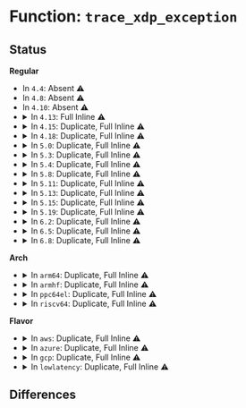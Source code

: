 # Function: <code>trace_xdp_exception</code>

## Status
<b>Regular</b>
<ul>
<li>
In <code>4.4</code>: Absent ⚠️
</li>
<li>
In <code>4.8</code>: Absent ⚠️
</li>
<li>
In <code>4.10</code>: Absent ⚠️
</li>
<li>
<details>
<summary>In <code>4.13</code>: Full Inline ⚠️</summary>

**Collision:** Unique Static

**Inline:** Full

**Transformation:** False

**Instances:**

```
In net/core/dev.c (ffffffff817d0c2e)
Location: include/trace/events/xdp.h:25
Inline: True
Inline callers:
  - net/core/dev.c:netif_receive_skb_internal
  - net/core/dev.c:netif_receive_skb_internal
```
</details>
</li>
<li>
<details>
<summary>In <code>4.15</code>: Duplicate, Full Inline ⚠️</summary>

**Collision:** Static Duplication

**Inline:** Full

**Transformation:** False

**Instances:**

```
In drivers/net/tun.c (ffffffff816ffa05)
Location: include/trace/events/xdp.h:28
Inline: True
Inline callers:
  - drivers/net/tun.c:tun_get_user
```
```
In net/core/dev.c (ffffffff8184a7c6)
Location: include/trace/events/xdp.h:28
Inline: True
Inline callers:
  - net/core/dev.c:do_xdp_generic
  - net/core/dev.c:generic_xdp_tx
```
</details>
</li>
<li>
<details>
<summary>In <code>4.18</code>: Duplicate, Full Inline ⚠️</summary>

**Collision:** Static Duplication

**Inline:** Full

**Transformation:** False

**Instances:**

```
In drivers/net/tun.c (ffffffff8173d1cb)
Location: include/trace/events/xdp.h:28
Inline: True
```
```
In net/core/dev.c (ffffffff8189484a)
Location: include/trace/events/xdp.h:28
Inline: True
Inline callers:
  - net/core/dev.c:generic_xdp_tx
```
</details>
</li>
<li>
<details>
<summary>In <code>5.0</code>: Duplicate, Full Inline ⚠️</summary>

**Collision:** Static Duplication

**Inline:** Full

**Transformation:** False

**Instances:**

```
In drivers/net/tun.c (ffffffff81760997)
Location: include/trace/events/xdp.h:28
Inline: True
```
```
In net/core/dev.c (ffffffff818b5257)
Location: include/trace/events/xdp.h:28
Inline: True
Inline callers:
  - net/core/dev.c:generic_xdp_tx
  - net/core/dev.c:generic_xdp_tx
```
</details>
</li>
<li>
<details>
<summary>In <code>5.3</code>: Duplicate, Full Inline ⚠️</summary>

**Collision:** Static Duplication

**Inline:** Full

**Transformation:** False

**Instances:**

```
In drivers/net/tun.c (ffffffff8179e183)
Location: include/trace/events/xdp.h:28
Inline: True
```
```
In net/core/dev.c (ffffffff81901c44)
Location: include/trace/events/xdp.h:28
Inline: True
Inline callers:
  - net/core/dev.c:generic_xdp_tx
  - net/core/dev.c:generic_xdp_tx
  - net/core/dev.c:netif_receive_generic_xdp
  - net/core/dev.c:netif_receive_generic_xdp
```
</details>
</li>
<li>
<details>
<summary>In <code>5.4</code>: Duplicate, Full Inline ⚠️</summary>

**Collision:** Static Duplication

**Inline:** Full

**Transformation:** False

**Instances:**

```
In drivers/net/tun.c (ffffffff817c1c13)
Location: include/trace/events/xdp.h:28
Inline: True
```
```
In net/core/dev.c (ffffffff81933e84)
Location: include/trace/events/xdp.h:28
Inline: True
Inline callers:
  - net/core/dev.c:generic_xdp_tx
  - net/core/dev.c:generic_xdp_tx
  - net/core/dev.c:netif_receive_generic_xdp
  - net/core/dev.c:netif_receive_generic_xdp
```
</details>
</li>
<li>
<details>
<summary>In <code>5.8</code>: Duplicate, Full Inline ⚠️</summary>

**Collision:** Static Duplication

**Inline:** Full

**Transformation:** False

**Instances:**

```
In kernel/bpf/devmap.c (ffffffff81226f34)
Location: include/trace/events/xdp.h:28
Inline: True
Inline callers:
  - kernel/bpf/devmap.c:dev_map_run_prog
```
```
In drivers/net/tun.c (ffffffff8188cb44)
Location: include/trace/events/xdp.h:28
Inline: True
Inline callers:
  - drivers/net/tun.c:tun_xdp_act
```
```
In net/core/dev.c (ffffffff81a08846)
Location: include/trace/events/xdp.h:28
Inline: True
Inline callers:
  - net/core/dev.c:generic_xdp_tx
  - net/core/dev.c:generic_xdp_tx
  - net/core/dev.c:netif_receive_generic_xdp
  - net/core/dev.c:netif_receive_generic_xdp
```
</details>
</li>
<li>
<details>
<summary>In <code>5.11</code>: Duplicate, Full Inline ⚠️</summary>

**Collision:** Static Duplication

**Inline:** Full

**Transformation:** False

**Instances:**

```
In kernel/bpf/devmap.c (ffffffff8122da99)
Location: include/trace/events/xdp.h:28
Inline: True
Inline callers:
  - kernel/bpf/devmap.c:dev_map_run_prog
```
```
In drivers/net/tun.c (ffffffff8189adb7)
Location: include/trace/events/xdp.h:28
Inline: True
Inline callers:
  - drivers/net/tun.c:tun_xdp_act
```
```
In drivers/net/xen-netfront.c (ffffffff818a89e3)
Location: include/trace/events/xdp.h:28
Inline: True
```
```
In net/core/dev.c (ffffffff81a09e06)
Location: include/trace/events/xdp.h:28
Inline: True
Inline callers:
  - net/core/dev.c:generic_xdp_tx
  - net/core/dev.c:generic_xdp_tx
  - net/core/dev.c:netif_receive_generic_xdp
  - net/core/dev.c:netif_receive_generic_xdp
```
</details>
</li>
<li>
<details>
<summary>In <code>5.13</code>: Duplicate, Full Inline ⚠️</summary>

**Collision:** Static Duplication

**Inline:** Full

**Transformation:** False

**Instances:**

```
In kernel/bpf/devmap.c (ffffffff81232b69)
Location: include/trace/events/xdp.h:28
Inline: True
Inline callers:
  - kernel/bpf/devmap.c:dev_map_run_prog
```
```
In drivers/net/tun.c (ffffffff8187d617)
Location: include/trace/events/xdp.h:28
Inline: True
Inline callers:
  - drivers/net/tun.c:tun_xdp_act
```
```
In drivers/net/xen-netfront.c (ffffffff8188bb51)
Location: include/trace/events/xdp.h:28
Inline: True
```
```
In net/core/dev.c (ffffffff819f0796)
Location: include/trace/events/xdp.h:28
Inline: True
Inline callers:
  - net/core/dev.c:generic_xdp_tx
  - net/core/dev.c:generic_xdp_tx
  - net/core/dev.c:netif_receive_generic_xdp
  - net/core/dev.c:netif_receive_generic_xdp
```
</details>
</li>
<li>
<details>
<summary>In <code>5.15</code>: Duplicate, Full Inline ⚠️</summary>

**Collision:** Static Duplication

**Inline:** Full

**Transformation:** False

**Instances:**

```
In kernel/bpf/devmap.c (ffffffff8126cc97)
Location: include/trace/events/xdp.h:28
Inline: True
Inline callers:
  - kernel/bpf/devmap.c:dev_map_generic_redirect
  - kernel/bpf/devmap.c:dev_map_generic_redirect
  - kernel/bpf/devmap.c:dev_map_bpf_prog_run
  - kernel/bpf/devmap.c:dev_map_bpf_prog_run
```
```
In kernel/bpf/cpumap.c (ffffffff8126d1ec)
Location: include/trace/events/xdp.h:28
Inline: True
Inline callers:
  - kernel/bpf/cpumap.c:cpu_map_bpf_prog_run_skb
```
```
In drivers/net/tun.c (ffffffff8190ec97)
Location: include/trace/events/xdp.h:28
Inline: True
Inline callers:
  - drivers/net/tun.c:tun_xdp_act
```
```
In drivers/net/xen-netfront.c (ffffffff8191eaaa)
Location: include/trace/events/xdp.h:28
Inline: True
```
```
In net/core/dev.c (ffffffff81aa1f86)
Location: include/trace/events/xdp.h:28
Inline: True
Inline callers:
  - net/core/dev.c:generic_xdp_tx
  - net/core/dev.c:generic_xdp_tx
```
</details>
</li>
<li>
<details>
<summary>In <code>5.19</code>: Duplicate, Full Inline ⚠️</summary>

**Collision:** Static Duplication

**Inline:** Full

**Transformation:** False

**Instances:**

```
In kernel/bpf/devmap.c (ffffffff812bb99b)
Location: include/trace/events/xdp.h:28
Inline: True
Inline callers:
  - kernel/bpf/devmap.c:dev_map_generic_redirect
  - kernel/bpf/devmap.c:dev_map_generic_redirect
  - kernel/bpf/devmap.c:dev_map_bpf_prog_run
  - kernel/bpf/devmap.c:dev_map_bpf_prog_run
```
```
In kernel/bpf/cpumap.c (ffffffff812bc30e)
Location: include/trace/events/xdp.h:28
Inline: True
Inline callers:
  - kernel/bpf/cpumap.c:cpu_map_bpf_prog_run_skb
```
```
In drivers/net/tun.c (ffffffff81a6242e)
Location: include/trace/events/xdp.h:28
Inline: True
Inline callers:
  - drivers/net/tun.c:tun_xdp_act
```
```
In drivers/net/xen-netfront.c (ffffffff81a73d14)
Location: include/trace/events/xdp.h:28
Inline: True
```
```
In net/core/dev.c (ffffffff81c1a2df)
Location: include/trace/events/xdp.h:28
Inline: True
Inline callers:
  - net/core/dev.c:generic_xdp_tx
  - net/core/dev.c:generic_xdp_tx
  - net/core/dev.c:netif_receive_generic_xdp
  - net/core/dev.c:netif_receive_generic_xdp
```
</details>
</li>
<li>
<details>
<summary>In <code>6.2</code>: Duplicate, Full Inline ⚠️</summary>

**Collision:** Static Duplication

**Inline:** Full

**Transformation:** False

**Instances:**

```
In kernel/bpf/devmap.c (ffffffff8131ed34)
Location: include/trace/events/xdp.h:28
Inline: True
Inline callers:
  - kernel/bpf/devmap.c:dev_map_generic_redirect
  - kernel/bpf/devmap.c:dev_map_generic_redirect
  - kernel/bpf/devmap.c:dev_map_bpf_prog_run
  - kernel/bpf/devmap.c:dev_map_bpf_prog_run
```
```
In kernel/bpf/cpumap.c (ffffffff8131f706)
Location: include/trace/events/xdp.h:28
Inline: True
Inline callers:
  - kernel/bpf/cpumap.c:cpu_map_bpf_prog_run_skb
```
```
In drivers/net/tun.c (ffffffff81becbce)
Location: include/trace/events/xdp.h:28
Inline: True
Inline callers:
  - drivers/net/tun.c:tun_xdp_act
```
```
In drivers/net/xen-netfront.c (ffffffff81c07e4d)
Location: include/trace/events/xdp.h:28
Inline: True
```
```
In net/core/dev.c (ffffffff81dcb37f)
Location: include/trace/events/xdp.h:28
Inline: True
Inline callers:
  - net/core/dev.c:generic_xdp_tx
  - net/core/dev.c:generic_xdp_tx
  - net/core/dev.c:netif_receive_generic_xdp
  - net/core/dev.c:netif_receive_generic_xdp
```
</details>
</li>
<li>
<details>
<summary>In <code>6.5</code>: Duplicate, Full Inline ⚠️</summary>

**Collision:** Static Duplication

**Inline:** Full

**Transformation:** False

**Instances:**

```
In kernel/bpf/devmap.c (ffffffff8134eb54)
Location: include/trace/events/xdp.h:28
Inline: True
Inline callers:
  - kernel/bpf/devmap.c:dev_map_generic_redirect
  - kernel/bpf/devmap.c:dev_map_generic_redirect
  - kernel/bpf/devmap.c:dev_map_bpf_prog_run
  - kernel/bpf/devmap.c:dev_map_bpf_prog_run
```
```
In kernel/bpf/cpumap.c (ffffffff8134f52e)
Location: include/trace/events/xdp.h:28
Inline: True
Inline callers:
  - kernel/bpf/cpumap.c:cpu_map_bpf_prog_run_skb
```
```
In drivers/net/tun.c (ffffffff81c450ce)
Location: include/trace/events/xdp.h:28
Inline: True
Inline callers:
  - drivers/net/tun.c:tun_xdp_act
```
```
In drivers/net/virtio_net.c (ffffffff81c4f80c)
Location: include/trace/events/xdp.h:28
Inline: True
Inline callers:
  - drivers/net/virtio_net.c:virtnet_xdp_handler
  - drivers/net/virtio_net.c:virtnet_xdp_handler
  - drivers/net/virtio_net.c:virtnet_xdp_handler
  - drivers/net/virtio_net.c:virtnet_xdp_handler
```
```
In drivers/net/xen-netfront.c (ffffffff81c6d648)
Location: include/trace/events/xdp.h:28
Inline: True
```
```
In net/core/dev.c (ffffffff81e3e11b)
Location: include/trace/events/xdp.h:28
Inline: True
Inline callers:
  - net/core/dev.c:__napi_poll
  - net/core/dev.c:napi_busy_loop
  - net/core/dev.c:busy_poll_stop
  - net/core/dev.c:__netif_rx
  - net/core/dev.c:__netif_rx
  - net/core/dev.c:generic_xdp_tx
  - net/core/dev.c:generic_xdp_tx
  - net/core/dev.c:netif_receive_generic_xdp
  - net/core/dev.c:netif_receive_generic_xdp
```
</details>
</li>
<li>
<details>
<summary>In <code>6.8</code>: Duplicate, Full Inline ⚠️</summary>

**Collision:** Static Duplication

**Inline:** Full

**Transformation:** False

**Instances:**

```
In kernel/bpf/devmap.c (ffffffff81376051)
Location: include/trace/events/xdp.h:29
Inline: True
Inline callers:
  - kernel/bpf/devmap.c:dev_map_generic_redirect
  - kernel/bpf/devmap.c:dev_map_generic_redirect
  - kernel/bpf/devmap.c:dev_map_bpf_prog_run
  - kernel/bpf/devmap.c:dev_map_bpf_prog_run
```
```
In kernel/bpf/cpumap.c (ffffffff81376b9e)
Location: include/trace/events/xdp.h:29
Inline: True
Inline callers:
  - kernel/bpf/cpumap.c:cpu_map_bpf_prog_run_skb
```
```
In drivers/net/tun.c (ffffffff81cfa317)
Location: include/trace/events/xdp.h:29
Inline: True
Inline callers:
  - drivers/net/tun.c:tun_xdp_act
```
```
In drivers/net/virtio_net.c (ffffffff81d055be)
Location: include/trace/events/xdp.h:29
Inline: True
Inline callers:
  - drivers/net/virtio_net.c:virtnet_xdp_handler
  - drivers/net/virtio_net.c:virtnet_xdp_handler
  - drivers/net/virtio_net.c:virtnet_xdp_handler
  - drivers/net/virtio_net.c:virtnet_xdp_handler
```
```
In drivers/net/xen-netfront.c (ffffffff81d21f98)
Location: include/trace/events/xdp.h:29
Inline: True
```
```
In net/core/dev.c (ffffffff81efc9bb)
Location: include/trace/events/xdp.h:29
Inline: True
Inline callers:
  - net/core/dev.c:__napi_poll
  - net/core/dev.c:napi_busy_loop
  - net/core/dev.c:busy_poll_stop
  - net/core/dev.c:__netif_rx
  - net/core/dev.c:__netif_rx
  - net/core/dev.c:generic_xdp_tx
  - net/core/dev.c:generic_xdp_tx
  - net/core/dev.c:netif_receive_generic_xdp
  - net/core/dev.c:netif_receive_generic_xdp
```
</details>
</li>
</ul>
<b>Arch</b>
<ul>
<li>
<details>
<summary>In <code>arm64</code>: Duplicate, Full Inline ⚠️</summary>

**Collision:** Static Duplication

**Inline:** Full

**Transformation:** False

**Instances:**

```
In drivers/net/tun.c (ffff8000109dd0b0)
Location: include/trace/events/xdp.h:28
Inline: True
```
```
In net/core/dev.c (ffff800010bd2168)
Location: include/trace/events/xdp.h:28
Inline: True
Inline callers:
  - net/core/dev.c:generic_xdp_tx
  - net/core/dev.c:generic_xdp_tx
  - net/core/dev.c:netif_receive_generic_xdp
  - net/core/dev.c:netif_receive_generic_xdp
```
</details>
</li>
<li>
<details>
<summary>In <code>armhf</code>: Duplicate, Full Inline ⚠️</summary>

**Collision:** Static Duplication

**Inline:** Full

**Transformation:** False

**Instances:**

```
In drivers/net/tun.c (c0ac3034)
Location: include/trace/events/xdp.h:28
Inline: True
Inline callers:
  - drivers/net/tun.c:tun_xdp_act
```
```
In drivers/net/ethernet/ti/cpsw.c (c0ad2d44)
Location: include/trace/events/xdp.h:28
Inline: True
Inline callers:
  - drivers/net/ethernet/ti/cpsw.c:cpsw_rx_handler
```
```
In net/core/dev.c (c0cecd38)
Location: include/trace/events/xdp.h:28
Inline: True
Inline callers:
  - net/core/dev.c:generic_xdp_tx
  - net/core/dev.c:generic_xdp_tx
  - net/core/dev.c:netif_receive_generic_xdp
  - net/core/dev.c:netif_receive_generic_xdp
```
</details>
</li>
<li>
<details>
<summary>In <code>ppc64el</code>: Duplicate, Full Inline ⚠️</summary>

**Collision:** Static Duplication

**Inline:** Full

**Transformation:** False

**Instances:**

```
In drivers/net/tun.c (c000000000a9e71c)
Location: include/trace/events/xdp.h:28
Inline: True
Inline callers:
  - drivers/net/tun.c:tun_xdp_act
```
```
In net/core/dev.c (c000000000cb06a0)
Location: include/trace/events/xdp.h:28
Inline: True
Inline callers:
  - net/core/dev.c:generic_xdp_tx
  - net/core/dev.c:generic_xdp_tx
  - net/core/dev.c:netif_receive_generic_xdp
  - net/core/dev.c:netif_receive_generic_xdp
```
</details>
</li>
<li>
<details>
<summary>In <code>riscv64</code>: Duplicate, Full Inline ⚠️</summary>

**Collision:** Static Duplication

**Inline:** Full

**Transformation:** False

**Instances:**

```
In drivers/net/tun.c (ffffffe000627608)
Location: include/trace/events/xdp.h:28
Inline: True
Inline callers:
  - drivers/net/tun.c:tun_xdp_act
```
```
In net/core/dev.c (ffffffe00075c6dc)
Location: include/trace/events/xdp.h:28
Inline: True
Inline callers:
  - net/core/dev.c:generic_xdp_tx
  - net/core/dev.c:generic_xdp_tx
  - net/core/dev.c:netif_receive_generic_xdp
  - net/core/dev.c:netif_receive_generic_xdp
```
</details>
</li>
</ul>
<b>Flavor</b>
<ul>
<li>
<details>
<summary>In <code>aws</code>: Duplicate, Full Inline ⚠️</summary>

**Collision:** Static Duplication

**Inline:** Full

**Transformation:** False

**Instances:**

```
In drivers/net/tun.c (ffffffff817866e3)
Location: include/trace/events/xdp.h:28
Inline: True
```
```
In net/core/dev.c (ffffffff818d3e84)
Location: include/trace/events/xdp.h:28
Inline: True
Inline callers:
  - net/core/dev.c:generic_xdp_tx
  - net/core/dev.c:generic_xdp_tx
  - net/core/dev.c:netif_receive_generic_xdp
  - net/core/dev.c:netif_receive_generic_xdp
```
</details>
</li>
<li>
<details>
<summary>In <code>azure</code>: Duplicate, Full Inline ⚠️</summary>

**Collision:** Static Duplication

**Inline:** Full

**Transformation:** False

**Instances:**

```
In drivers/net/tun.c (ffffffff81766033)
Location: include/trace/events/xdp.h:28
Inline: True
```
```
In net/core/dev.c (ffffffff8188dd14)
Location: include/trace/events/xdp.h:28
Inline: True
Inline callers:
  - net/core/dev.c:generic_xdp_tx
  - net/core/dev.c:generic_xdp_tx
  - net/core/dev.c:netif_receive_generic_xdp
  - net/core/dev.c:netif_receive_generic_xdp
```
</details>
</li>
<li>
<details>
<summary>In <code>gcp</code>: Duplicate, Full Inline ⚠️</summary>

**Collision:** Static Duplication

**Inline:** Full

**Transformation:** False

**Instances:**

```
In drivers/net/tun.c (ffffffff817b6a93)
Location: include/trace/events/xdp.h:28
Inline: True
```
```
In net/core/dev.c (ffffffff81924e84)
Location: include/trace/events/xdp.h:28
Inline: True
Inline callers:
  - net/core/dev.c:generic_xdp_tx
  - net/core/dev.c:generic_xdp_tx
  - net/core/dev.c:netif_receive_generic_xdp
  - net/core/dev.c:netif_receive_generic_xdp
```
</details>
</li>
<li>
<details>
<summary>In <code>lowlatency</code>: Duplicate, Full Inline ⚠️</summary>

**Collision:** Static Duplication

**Inline:** Full

**Transformation:** False

**Instances:**

```
In drivers/net/tun.c (ffffffff817d0ca3)
Location: include/trace/events/xdp.h:28
Inline: True
```
```
In net/core/dev.c (ffffffff81946329)
Location: include/trace/events/xdp.h:28
Inline: True
Inline callers:
  - net/core/dev.c:generic_xdp_tx
  - net/core/dev.c:generic_xdp_tx
  - net/core/dev.c:netif_receive_generic_xdp
  - net/core/dev.c:netif_receive_generic_xdp
```
</details>
</li>
</ul>

## Differences
